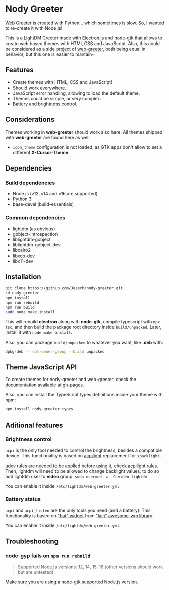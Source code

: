 # Nody Greeter

[Web Greeter][web-greeter] is created with Python... which sometimes is slow. So, I wanted to re-create it with Node.js!

This is a LightDM Greeter made with [Electron.js][Electron] and [node-gtk][node-gtk] that allows to create web based themes with HTMl, CSS and JavaScript. Also, this could be considered as a side project of [web-greeter][web-greeter], both being equal in behavior, but this one is easier to mantain~

## Features

- Create themes with HTML, CSS and JavaScript!
- Should work everywhere.
- JavaScript error handling, allowing to load the default theme.
- Themes could be simple, or very complex.
- Battery and brightness control.

## Considerations

Themes working in **web-greeter** should work also here. All themes shipped with **web-greeter** are found here as well.

- `icon_theme` configuration is not loaded, as GTK apps don't allow to set a different **X-Cursor-Theme**

## Dependencies

### Build dependencies

- Node.js (v12, v14 and v16 are supported)
- Python 3
- base-devel (build-essentials)

### Common dependencies

- lightdm (as obvious)
- gobject-introspection
- liblightdm-gobject
- liblightdm-gobject-dev
- libcairo2
- libxcb-dev
- libx11-dev

## Installation

```sh
git clone https://github.com/JezerM/nody-greeter.git
cd nody-greeter
npm install
npm run rebuild
npm run build
sudo node make install
```

This will rebuild **electron** along with **node-gtk**, compile typescript with `npx tsc`, and then build the package root directory inside `build/unpacked`. Later, install it with `node make install`.

Also, you can package `build/unpacked` to whatever you want, like **.deb** with:
```sh
dpkg-deb --root-owner-group --build unpacked
```

## Theme JavaScript API

To create themes for nody-greeter and web-greeter, check the documentation available at [gh-pages][gh-pages].

Also, you can install the TypeScript types definitions inside your theme with npm:

```sh
npm install nody-greeter-types
```

## Aditional features

### Brightness control
`acpi` is the only tool needed to control the brightness, besides a compatible device. This functionality is based on [acpilight][acpilight] replacement for `xbacklight`.

udev rules are needed to be applied before using it, check [acpilight rules][acpilight_rules]. Then, lightdm will need to be allowed to change backlight values, to do so add lightdm user to **video** group: `sudo usermod -a -G video lightdm`

You can enable it inside `/etc/lightdm/web-greeter.yml`

### Battery status
`acpi` and `acpi_listen` are the only tools you need (and a battery). This functionality is based on ["bat" widget][bat_widget] from ["lain" awesome-wm library][lain].

You can enable it inside `/etc/lightdm/web-greeter.yml`.

## Troubleshooting

### node-gyp fails on `npm run rebuild`

> Supported Node.js versions: 12, 14, 15, 16 (other versions should work but are untested)

Make sure you are using a [node-gtk][node-gtk] supported Node.js version.


[web-greeter]: https://github.com/JezerM/web-greeter "Web Greeter"
[nody-greeter-types]: https://github.com/JezerM/nody-greeter-types "nody-greeter-types" 
[gh-pages]: https://jezerm.github.io/web-greeter/ "API Documentation"
[acpilight]: https://gitlab.com/wavexx/acpilight/ "acpilight"
[acpilight_rules]: https://gitlab.com/wavexx/acpilight/-/blob/master/90-backlight.rules "udev rules"
[bat_widget]: https://github.com/lcpz/lain/blob/master/widget/bat.lua "Battery widget"
[lain]: https://github.com/lcpz/lain "Lain awesome library"
[Electron]: https://www.electronjs.org "Electron"
[node-gtk]: https://github.com/romgrk/node-gtk "Node GTK"
